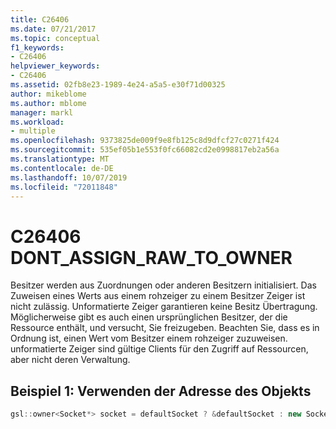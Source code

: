 ```yaml
---
title: C26406
ms.date: 07/21/2017
ms.topic: conceptual
f1_keywords:
- C26406
helpviewer_keywords:
- C26406
ms.assetid: 02fb8e23-1989-4e24-a5a5-e30f71d00325
author: mikeblome
ms.author: mblome
manager: markl
ms.workload:
- multiple
ms.openlocfilehash: 9373825de009f9e8fb125c8d9dfcf27c0271f424
ms.sourcegitcommit: 535ef05b1e553f0fc66082cd2e0998817eb2a56a
ms.translationtype: MT
ms.contentlocale: de-DE
ms.lasthandoff: 10/07/2019
ms.locfileid: "72011848"
---
```

# <a name="c26406--dont_assign_raw_to_owner"></a>C26406 DONT_ASSIGN_RAW_TO_OWNER
Besitzer werden aus Zuordnungen oder anderen Besitzern initialisiert. Das Zuweisen eines Werts aus einem rohzeiger zu einem Besitzer Zeiger ist nicht zulässig. Unformatierte Zeiger garantieren keine Besitz Übertragung. Möglicherweise gibt es auch einen ursprünglichen Besitzer, der die Ressource enthält, und versucht, Sie freizugeben. Beachten Sie, dass es in Ordnung ist, einen Wert vom Besitzer einem rohzeiger zuzuweisen. unformatierte Zeiger sind gültige Clients für den Zugriff auf Ressourcen, aber nicht deren Verwaltung.

## <a name="example-1--using-address-of-object"></a>Beispiel 1:  Verwenden der Adresse des Objekts

```cpp
gsl::owner<Socket*> socket = defaultSocket ? &defaultSocket : new Socket(); // C26406
```
